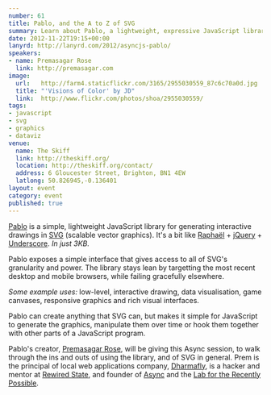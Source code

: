 ```yaml
---
number: 61
title: Pablo, and the A to Z of SVG
summary: Learn about Pablo, a lightweight, expressive JavaScript library for creating & manipulating SVG.
date: 2012-11-22T19:15+00:00
lanyrd: http://lanyrd.com/2012/asyncjs-pablo/
speakers:
- name: Premasagar Rose
  link: http://premasagar.com
image:
  url:   http://farm4.staticflickr.com/3165/2955030559_87c6c70a0d.jpg
  title: "'Visions of Color' by JD"
  link:  http://www.flickr.com/photos/shoa/2955030559/
tags:
- javascript
- svg
- graphics
- dataviz
venue:
  name: The Skiff
  link: http://theskiff.org/
  location: http://theskiff.org/contact/
  address: 6 Gloucester Street, Brighton, BN1 4EW
  latlong: 50.826945,-0.136401
layout: event
category: event
published: true
---
```


[Pablo][pablo] is a simple, lightweight JavaScript library for generating interactive drawings in [SVG][svg] (scalable vector graphics). It's a bit like [Raphaël][raphael] + [jQuery][jquery] + [Underscore][_]. _In just 3KB._

Pablo exposes a simple interface that gives access to all of SVG's granularity and power. The library stays lean by targetting the most recent desktop and mobile browsers, while failing gracefully elsewhere.

_Some example uses:_ low-level, interactive drawing, data visualisation, game canvases, responsive graphics and rich visual interfaces.

Pablo can create anything that SVG can, but makes it simple for JavaScript to generate the graphics, manipulate them over time or hook them together with other parts of a JavaScript program.

Pablo's creator, [Premasagar Rose][prem], will be giving this Async session, to walk through the ins and outs of using the library, and of SVG in general. Prem is the principal of local web applications company, [Dharmafly][df], is a hacker and mentor at [Rewired State][rs], and founder of [Async][async] and the [Lab for the Recently Possible][L4RP].

[pablo]: http://pablojs.com
[prem]: http://premasagar.com
[df]: http://dharmafly.com
[rs]: http://rewiredstate.org
[async]: http://asyncjs.com
[L4RP]: http://L4RP.com
[mit]: http://opensource.org/licenses/mit-license.php
[svg]: https://developer.mozilla.org/en/SVG
[pablo-min]: https://github.com/downloads/dharmafly/pablo/pablo.min.js
[raphael]: http://raphaeljs.com
[jquery]: http://jquery.com
[_]: http://documentcloud.github.com/underscore/
[reference]: http://pablojs.com/reference/